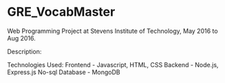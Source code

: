 # GRE_VocabMaster
Web Programming Project at Stevens Institute of Technology, May 2016 to Aug 2016. 

Description:


Technologies Used:
Frontend - Javascript, HTML, CSS
Backend - Node.js, Express.js
No-sql Database - MongoDB
